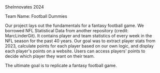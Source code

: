 SheInnovates 2024

Team Name: Football Dummies

Our project lays out the fundamentals for a fantasy football game. We borrowed NFL Statistical Data from another repository (credit: MarcLinderGit). It contains player and team statistics of every week in the NFL season for the past 40 years. Our goal was to extract player stats from 2023, calculate points for each player based on our own logic, and display each player's points on a website. Users can access players' points to decide which player they want on their team.

The ultimate goal is to replicate a fantasy football game. 
